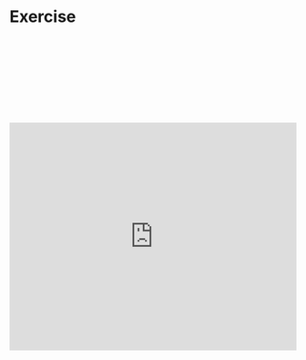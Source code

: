 
# Exercise

<iframe width=100% frameborder="yes" scrolling=no allowtransparency=true style=visibility:hidden src=https://tech.io/playground-widget/46f2d823f840c411e4a80c9cc961daf911434/exercise-1/675786/Implement%20your%20recursive%20solution.></iframe>
<script>if(void 0===window.techioScriptInjected){window.techioScriptInjected=!0;var d=document,s=d.createElement("script");s.src="https://files.codingame.com/codingame/iframe-v-1-4.js",(d.head||d.body).appendChild(s)}</script>



<iframe height="400px" width="100%" src="https://repl.it/@amadooei/HelloWorldC?lite=true" scrolling="no" frameborder="yes" allowtransparency="true" allowfullscreen="true" sandbox="allow-forms allow-pointer-lock allow-popups allow-same-origin allow-scripts allow-modals"></iframe>
	
